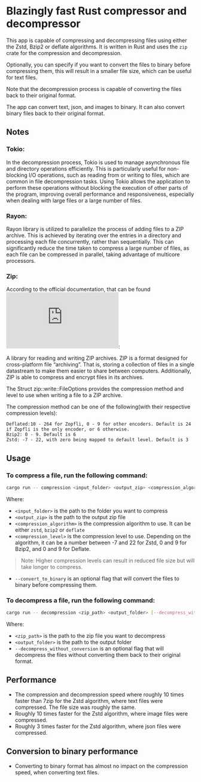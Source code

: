# Blazingly fast Rust compressor and decompressor

This app is capable of compressing and decompressing files using either the Zstd, Bzip2 or deflate algorithms.
It is written in Rust and uses the `zip` crate for the compression and decompression.

Optionally, you can specify if you want to convert the files to binary before compressing them,
this will result in a smaller file size, which can be useful for text files.

Note that the decompression process is capable of converting the files back to their original format.

The app can convert text, json, and images to binary. It can also convert binary files back to their original format.

## Notes

### Tokio:

In the decompression process, Tokio is used to manage asynchronous file and directory operations efficiently.
This is particularly useful for non-blocking I/O operations, such as reading from or writing to files,
which are common in file decompression tasks.
Using Tokio allows the application to perform these operations without blocking the execution of other parts of the program,
improving overall performance and responsiveness,
especially when dealing with large files or a large number of files.

### Rayon:

Rayon library is utilized to parallelize the process of adding files to a ZIP archive.
This is achieved by iterating
over the entries in a directory and processing each file concurrently, rather than sequentially.
This can significantly reduce the time taken to compress a large number of files, as each file can be compressed in parallel,
taking advantage of multicore processors.

### Zip:

According to the official documentation, that can be found ![here](https://docs.rs/zip/2.1.3/zip/index.html):

A library for reading and writing ZIP archives.
ZIP is a format designed for cross-platform file “archiving”.
That is, storing a collection of files in a single datastream to make them easier to share between computers.
Additionally, ZIP is able to compress and encrypt files in its archives.

The Struct zip::write::FileOptions provides the compression method and level to use when writing a file to a ZIP archive.

The compression method can be one of the following(with their respective compression levels):


    Deflated:10 - 264 for Zopfli, 0 - 9 for other encoders. Default is 24 if Zopfli is the only encoder, or 6 otherwise.
    Bzip2: 0 - 9. Default is 6
    Zstd: -7 - 22, with zero being mapped to default level. Default is 3



## Usage

### To compress a file, run the following command:

```bash
cargo run -- compression <input_folder> <output_zip> <compression_algorithm> <compression_level> [--convert_to_binary]
```

Where:
- `<input_folder>` is the path to the folder you want to compress
- `<output_zip>` is the path to the output zip file
- `<compression_algorithm>` is the compression algorithm to use.
  It can be either `zstd`, `bzip2` or `deflate`
- `<compression_level>` is the compression level to use. Depending on the algorithm,
  it can be a number between -7 and 22 for Zstd, 0 and 9 for Bzip2, and 0 and 9 for Deflate.
> Note: Higher compression levels can result in reduced file size but will take longer to compress.
- `--convert_to_binary` is an optional flag that will convert the files to binary before compressing them.

### To decompress a file, run the following command:

```bash
cargo run -- decompression <zip_path> <output_folder> [--decompress_without_conversion]
```

Where:
- `<zip_path>` is the path to the zip file you want to decompress
- `<output_folder>` is the path to the output folder
- `--decompress_without_conversion` is an optional flag that will decompress
  the files without converting them back to their original format.

## Performance

- The compression and decompression speed where roughly 10 times faster than 7zip for the Zstd algorithm,
  where text files were compressed. The file size was roughly the same.
- Roughly 10 times faster for the Zstd algorithm, where image files were compressed.
- Roughly 3 times faster for the Zstd algorithm, where json files were compressed.

## Conversion to binary performance

- Converting to binary format has almost no impact on the compression speed, when converting text files.